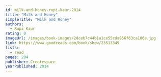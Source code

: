 ```yaml
---
id: milk-and-honey-rupi-kaur-2014
title: "Milk and Honey"
simpleTitle: "Milk and Honey"
authors:
  - Rupi Kaur
rating: 0
imageUrl: /images/book-images/2dceb7c44b1a1ce55cda856f63ca106e.jpg
link: https://www.goodreads.com/book/show/23513349
lists:
  - read
pages: 204
publisher: Createspace
yearPublished: 2014
---
```

